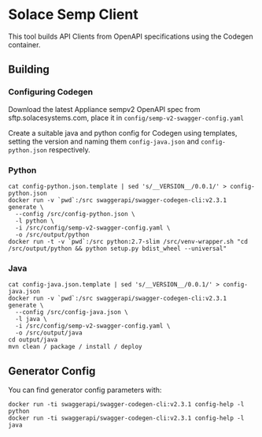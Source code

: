 # Solace Semp Client

This tool builds API Clients from OpenAPI specifications using the Codegen container.

## Building

### Configuring Codegen

Download the latest Appliance sempv2 OpenAPI spec from sftp.solacesystems.com, place
it in `config/semp-v2-swagger-config.yaml`

Create a suitable java and python config for Codegen using templates, setting
the version and naming them `config-java.json` and `config-python.json` respectively.

### Python

    cat config-python.json.template | sed 's/__VERSION__/0.0.1/' > config-python.json
    docker run -v `pwd`:/src swaggerapi/swagger-codegen-cli:v2.3.1 generate \
      --config /src/config-python.json \
      -l python \
      -i /src/config/semp-v2-swagger-config.yaml \
      -o /src/output/python
    docker run -t -v `pwd`:/src python:2.7-slim /src/venv-wrapper.sh "cd /src/output/python && python setup.py bdist_wheel --universal"


### Java

    cat config-java.json.template | sed 's/__VERSION__/0.0.1/' > config-java.json
    docker run -v `pwd`:/src swaggerapi/swagger-codegen-cli:v2.3.1 generate \
      --config /src/config-java.json \
      -l java \
      -i /src/config/semp-v2-swagger-config.yaml \
      -o /src/output/java
    cd output/java
    mvn clean / package / install / deploy

## Generator Config

You can find generator config parameters with:

    docker run -ti swaggerapi/swagger-codegen-cli:v2.3.1 config-help -l python
    docker run -ti swaggerapi/swagger-codegen-cli:v2.3.1 config-help -l java
